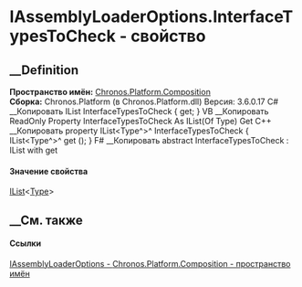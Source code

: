 # IAssemblyLoaderOptions.InterfaceTypesToCheck - свойство
##  __Definition
 **Пространство имён:**
[Chronos.Platform.Composition](N_Chronos_Platform_Composition.htm)  
 **Сборка:** Chronos.Platform (в Chronos.Platform.dll) Версия: 3.6.0.17
C# __Копировать
    IList<Type> InterfaceTypesToCheck { get; }
VB __Копировать
     ReadOnly Property InterfaceTypesToCheck As IList(Of Type)
    	Get
C++ __Копировать
    property IList<Type^>^ InterfaceTypesToCheck {
    	IList<Type^>^ get ();
    }
F# __Копировать
     abstract InterfaceTypesToCheck : IList<Type> with get
#### Значение свойства
[IList](https://learn.microsoft.com/dotnet/api/system.collections.generic.ilist-1)<[Type](https://learn.microsoft.com/dotnet/api/system.type)>
##  __См. также
#### Ссылки
[IAssemblyLoaderOptions -
](T_Chronos_Platform_Composition_IAssemblyLoaderOptions.htm)
[Chronos.Platform.Composition - пространство
имён](N_Chronos_Platform_Composition.htm)
